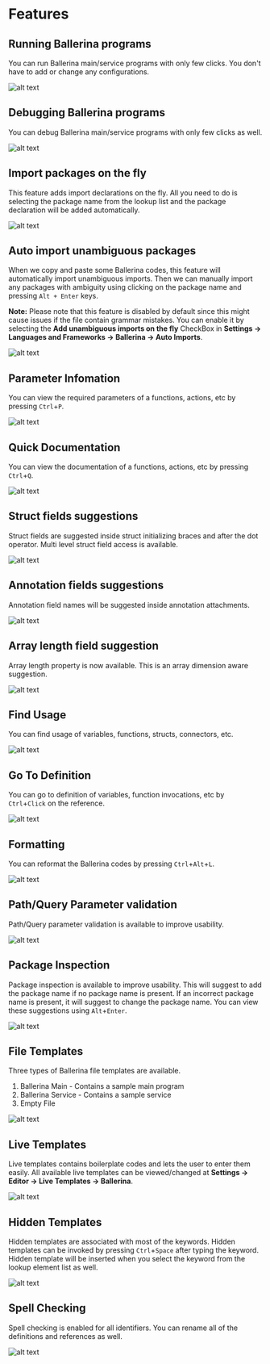 # Features

## Running Ballerina programs 

You can run Ballerina main/service programs with only few clicks. You don't have to add or change any configurations.

![alt text](images/RunConfig.gif)

## Debugging Ballerina programs 

You can debug Ballerina main/service programs with only few clicks as well.

![alt text](images/DebugSupport.gif)

## Import packages on the fly

This feature adds import declarations on the fly. All you need to do is selecting the package name from the lookup list and the package declaration will be added automatically.

![alt text](images/AutoImports.gif)

## Auto import unambiguous packages

When we copy and paste some Ballerina codes, this feature will automatically import unambiguous imports. Then we can manually import any packages with ambiguity using clicking on the package name and pressing `Alt + Enter` keys.

**Note:** Please note that this feature is disabled by default since this might cause issues if the file contain grammar mistakes. You can enable it by selecting the **Add unambiguous imports on the fly** CheckBox in **Settings -> Languages and Frameworks -> Ballerina -> Auto Imports**.

![alt text](images/AutoImports2.gif)

## Parameter Infomation

You can view the required parameters of a functions, actions, etc by pressing `Ctrl`+`P`.

![alt text](images/ParameterInfo.gif)

## Quick Documentation

You can view the documentation of a functions, actions, etc by pressing `Ctrl`+`Q`.

![alt text](images/QuickDocumentation.gif)

## Struct fields suggestions

Struct fields are suggested inside struct initializing braces and after the dot operator. Multi level struct field access is available.

![alt text](images/StructFields.gif)

## Annotation fields suggestions

Annotation field names will be suggested inside annotation attachments.

![alt text](images/AnnotationFields.gif)

## Array length field suggestion

Array length property is now available. This is an array dimension aware suggestion.

![alt text](images/ArrayLength.gif)

## Find Usage

You can find usage of variables, functions, structs, connectors, etc.

![alt text](images/FindUsage.gif)

## Go To Definition

You can go to definition of variables, function invocations, etc by `Ctrl`+`Click` on the reference.

![alt text](images/GoToDefinition.gif)

## Formatting

You can reformat the Ballerina codes by pressing `Ctrl`+`Alt`+`L`.

![alt text](images/Formatting.gif)

## Path/Query Parameter validation

Path/Query parameter validation is available to improve usability.

![alt text](images/PathParameter.gif)

## Package Inspection

Package inspection is available to improve usability. This will suggest to add the package name if no package name is present. If an incorrect package name is present, it will suggest to change the package name. You can view these suggestions using `Alt`+`Enter`.

![alt text](images/PackageFix.gif)

## File Templates

Three types of Ballerina file templates are available.
1) Ballerina Main - Contains a sample main program
2) Ballerina Service - Contains a sample service
3) Empty File

![alt text](images/FileTemplates.gif)

## Live Templates

Live templates contains boilerplate codes and lets the user to enter them easily. All available live templates can be viewed/changed at **Settings -> Editor -> Live Templates -> Ballerina**.

![alt text](images/LiveTemplates.gif)

## Hidden Templates

Hidden templates are associated with most of the keywords. Hidden templates can be invoked by pressing `Ctrl`+`Space` after typing the keyword. Hidden template will be inserted when you select the keyword from the lookup element list as well.

![alt text](images/HiddenTemplates.gif)

## Spell Checking

Spell checking is enabled for all identifiers. You can rename all of the definitions and references as well.

![alt text](images/SpellChecking.gif)
